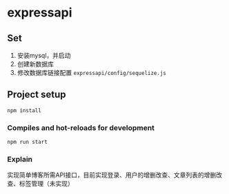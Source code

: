 # expressapi

## Set

1. 安装mysql，并启动
2. 创建新数据库
3. 修改数据库链接配置 `expressapi/config/sequelize.js`

## Project setup
```
npm install
```

### Compiles and hot-reloads for development
```
npm run start
```


### Explain

实现简单博客所需API接口，目前实现登录、用户的增删改查、文章列表的增删改查、标签管理（未实现）
